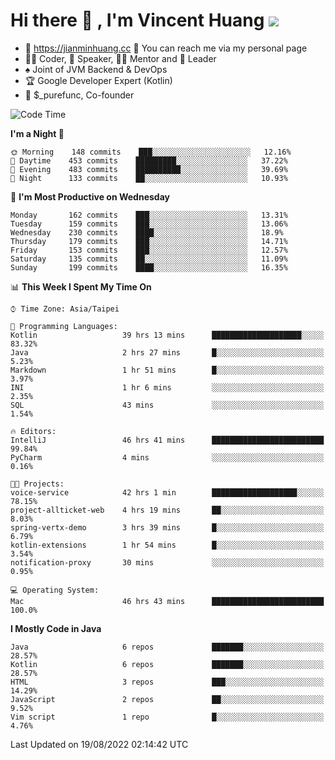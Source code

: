 # Hi there 👋 , I'm Vincent Huang ![](https://komarev.com/ghpvc/?username=Jian-Min-Huang)
- 💎 https://jianminhuang.cc 🙋 You can reach me via my personal page
- 👨‍💻 Coder, 🎤 Speaker, 👨‍🏫 Mentor and 🚀 Leader
- ♠️ Joint of JVM Backend & DevOps
- 🏆 Google Developer Expert (Kotlin)
- 💼 $_purefunc, Co-founder

<!--START_SECTION:waka-->
![Code Time](http://img.shields.io/badge/Code%20Time-598%20hrs%2021%20mins-blue)

**I'm a Night 🦉** 

```text
🌞 Morning    148 commits    ███░░░░░░░░░░░░░░░░░░░░░░   12.16% 
🌆 Daytime    453 commits    █████████░░░░░░░░░░░░░░░░   37.22% 
🌃 Evening    483 commits    ██████████░░░░░░░░░░░░░░░   39.69% 
🌙 Night      133 commits    ██░░░░░░░░░░░░░░░░░░░░░░░   10.93%

```
📅 **I'm Most Productive on Wednesday** 

```text
Monday       162 commits    ███░░░░░░░░░░░░░░░░░░░░░░   13.31% 
Tuesday      159 commits    ███░░░░░░░░░░░░░░░░░░░░░░   13.06% 
Wednesday    230 commits    ████░░░░░░░░░░░░░░░░░░░░░   18.9% 
Thursday     179 commits    ███░░░░░░░░░░░░░░░░░░░░░░   14.71% 
Friday       153 commits    ███░░░░░░░░░░░░░░░░░░░░░░   12.57% 
Saturday     135 commits    ██░░░░░░░░░░░░░░░░░░░░░░░   11.09% 
Sunday       199 commits    ████░░░░░░░░░░░░░░░░░░░░░   16.35%

```


📊 **This Week I Spent My Time On** 

```text
⌚︎ Time Zone: Asia/Taipei

💬 Programming Languages: 
Kotlin                   39 hrs 13 mins      ████████████████████░░░░░   83.32% 
Java                     2 hrs 27 mins       █░░░░░░░░░░░░░░░░░░░░░░░░   5.23% 
Markdown                 1 hr 51 mins        █░░░░░░░░░░░░░░░░░░░░░░░░   3.97% 
INI                      1 hr 6 mins         ░░░░░░░░░░░░░░░░░░░░░░░░░   2.35% 
SQL                      43 mins             ░░░░░░░░░░░░░░░░░░░░░░░░░   1.54%

🔥 Editors: 
IntelliJ                 46 hrs 41 mins      █████████████████████████   99.84% 
PyCharm                  4 mins              ░░░░░░░░░░░░░░░░░░░░░░░░░   0.16%

🐱‍💻 Projects: 
voice-service            42 hrs 1 min        ███████████████████░░░░░░   78.15% 
project-allticket-web    4 hrs 19 mins       ██░░░░░░░░░░░░░░░░░░░░░░░   8.03% 
spring-vertx-demo        3 hrs 39 mins       █░░░░░░░░░░░░░░░░░░░░░░░░   6.79% 
kotlin-extensions        1 hr 54 mins        █░░░░░░░░░░░░░░░░░░░░░░░░   3.54% 
notification-proxy       30 mins             ░░░░░░░░░░░░░░░░░░░░░░░░░   0.95%

💻 Operating System: 
Mac                      46 hrs 43 mins      █████████████████████████   100.0%

```

**I Mostly Code in Java** 

```text
Java                     6 repos             ███████░░░░░░░░░░░░░░░░░░   28.57% 
Kotlin                   6 repos             ███████░░░░░░░░░░░░░░░░░░   28.57% 
HTML                     3 repos             ███░░░░░░░░░░░░░░░░░░░░░░   14.29% 
JavaScript               2 repos             ██░░░░░░░░░░░░░░░░░░░░░░░   9.52% 
Vim script               1 repo              █░░░░░░░░░░░░░░░░░░░░░░░░   4.76%

```



 Last Updated on 19/08/2022 02:14:42 UTC
<!--END_SECTION:waka-->
